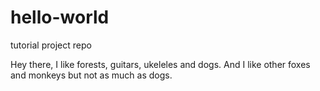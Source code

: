 # hello-world
tutorial project repo

Hey there,
I like forests, guitars, ukeleles and dogs. And I like other foxes and monkeys but not as much as dogs.
